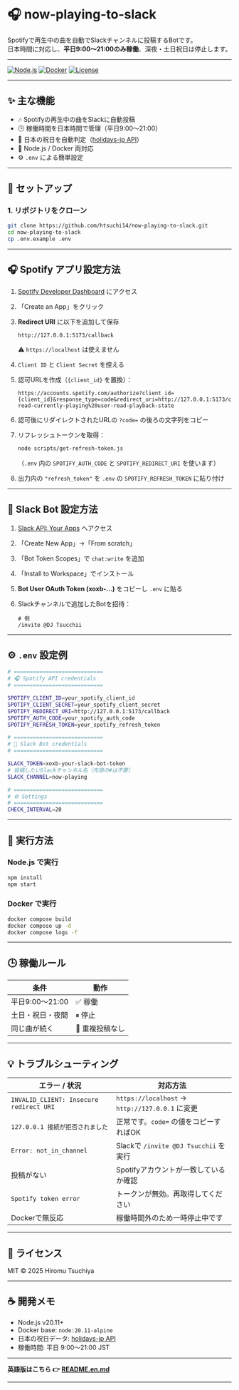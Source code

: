 # 🎧 now-playing-to-slack

Spotifyで再生中の曲を自動でSlackチャンネルに投稿するBotです。  
日本時間に対応し、**平日9:00〜21:00のみ稼働**、深夜・土日祝日は停止します。

---

[![Node.js](https://img.shields.io/badge/Node.js-20.x-green.svg)](https://nodejs.org/)
[![Docker](https://img.shields.io/badge/Docker-ready-blue.svg)](https://www.docker.com/)
[![License](https://img.shields.io/badge/license-MIT-lightgrey.svg)](LICENSE)

---

## ✨ 主な機能
- 🎶 Spotifyの再生中の曲をSlackに自動投稿  
- 🕒 稼働時間を日本時間で管理（平日9:00〜21:00）  
- 🎌 日本の祝日を自動判定（[holidays-jp API](https://holidays-jp.github.io/)）  
- 🐳 Node.js / Docker 両対応  
- ⚙️ `.env` による簡単設定  

---

## 🚀 セットアップ

### 1. リポジトリをクローン
```bash
git clone https://github.com/htsuchi14/now-playing-to-slack.git
cd now-playing-to-slack
cp .env.example .env
````

---

## 🎧 Spotify アプリ設定方法

1. [Spotify Developer Dashboard](https://developer.spotify.com/dashboard) にアクセス
2. 「Create an App」をクリック
3. **Redirect URI** に以下を追加して保存

   ```
   http://127.0.0.1:5173/callback
   ```

   ⚠️ `https://localhost` は使えません
4. `Client ID` と `Client Secret` を控える
5. 認可URLを作成（`{client_id}` を置換）：

   ```
   https://accounts.spotify.com/authorize?client_id={client_id}&response_type=code&redirect_uri=http://127.0.0.1:5173/callback&scope=user-read-currently-playing%20user-read-playback-state
   ```
6. 認可後にリダイレクトされたURLの `?code=` の後ろの文字列をコピー
7. リフレッシュトークンを取得：

   ```bash
   node scripts/get-refresh-token.js
   ```

   （`.env` 内の `SPOTIFY_AUTH_CODE` と `SPOTIFY_REDIRECT_URI` を使います）
8. 出力内の `"refresh_token"` を `.env` の `SPOTIFY_REFRESH_TOKEN` に貼り付け

---

## 💬 Slack Bot 設定方法

1. [Slack API: Your Apps](https://api.slack.com/apps) へアクセス
2. 「Create New App」→「From scratch」
3. 「Bot Token Scopes」で `chat:write` を追加
4. 「Install to Workspace」でインストール
5. **Bot User OAuth Token (xoxb-...)** をコピーし `.env` に貼る
6. Slackチャンネルで追加したBotを招待：

   ```
   # 例
   /invite @DJ Tsucchii
   ```

---

## ⚙️ `.env` 設定例

```bash
# ============================
# 🎧 Spotify API credentials
# ============================

SPOTIFY_CLIENT_ID=your_spotify_client_id
SPOTIFY_CLIENT_SECRET=your_spotify_client_secret
SPOTIFY_REDIRECT_URI=http://127.0.0.1:5173/callback
SPOTIFY_AUTH_CODE=your_spotify_auth_code
SPOTIFY_REFRESH_TOKEN=your_spotify_refresh_token

# ============================
# 💬 Slack Bot credentials
# ============================

SLACK_TOKEN=xoxb-your-slack-bot-token
# 投稿したいSlackチャンネル名（先頭の#は不要）
SLACK_CHANNEL=now-playing

# ============================
# ⚙️ Settings
# ============================
CHECK_INTERVAL=20
```

---

## 🏃 実行方法

### Node.js で実行

```bash
npm install
npm start
```

### Docker で実行

```bash
docker compose build
docker compose up -d
docker compose logs -f
```

---

## 🕒 稼働ルール

| 条件           | 動作        |
| ------------ | --------- |
| 平日9:00〜21:00 | ✅ 稼働      |
| 土日・祝日・夜間     | ⏸ 停止      |
| 同じ曲が続く       | 🚫 重複投稿なし |

---

## 💡 トラブルシューティング

| エラー / 状況                                | 対応方法                                         |
| --------------------------------------- | -------------------------------------------- |
| `INVALID_CLIENT: Insecure redirect URI` | `https://localhost` → `http://127.0.0.1` に変更 |
| `127.0.0.1 接続が拒否されました`                  | 正常です。`code=` の値をコピーすればOK                     |
| `Error: not_in_channel`                 | Slackで `/invite @DJ Tsucchii` を実行            |
| 投稿がない                                   | Spotifyアカウントが一致しているか確認                       |
| `Spotify token error`                   | トークンが無効。再取得してください                            |
| Dockerで無反応                              | 稼働時間外のため一時停止中です                              |

---

## 🪪 ライセンス

MIT © 2025 Hiromu Tsuchiya

---

## ☕ 開発メモ

* Node.js v20.11+
* Docker base: `node:20.11-alpine`
* 日本の祝日データ: [holidays-jp API](https://holidays-jp.github.io/api/v1/date.json)
* 稼働時間: 平日 9:00〜21:00 JST

---

**英語版はこちら 👉 [README.en.md](README.en.md)**

---